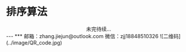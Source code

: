 # 排序算法

<center>未完待续...</center>  
---
***
邮箱：zhang.jiejun@outlook.com  
微信：zjj18848510326  
![二维码](../image/QR_code.jpg)